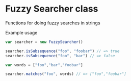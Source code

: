 # Fuzzy Searcher class

Functions for doing fuzzy searches in strings

Example usage

```javascript
var searcher = new FuzzySearcher()

searcher.isSubsequence("foo", "foobar") // => true
searcher.isSubsequence("foo", "bar") // => false

var words = ["foo","bar","foobar"]

searcher.matches("foo", words) // => ["foo","foobar"]
```
